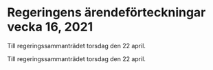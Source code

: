 # Regeringens ärendeförteckningar vecka 16, 2021

Till regeringssammanträdet torsdag den 22 april.

Till regeringssammanträdet torsdag den 22 april.
